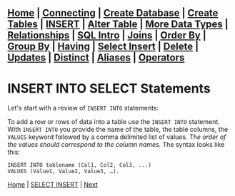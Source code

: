 [Home](/) | [Connecting](/2-connecting/) | [Create Database](/3-create-database/) | [Create Tables](/4-create-table/) | [INSERT](/5-insert/) | [Alter Table](/6-alter-table/) | [More Data Types](/7-more-data-types/) | [Relationships](/8-relationships/) | [SQL Intro](/9-sql-intro/) | [Joins](/10-joins/) | [Order By](/11-order-by/) | [Group By](/12-group-by/) | [Having](/13-having/)  | [Select Insert](/14-selectinsert/) | [Delete](/15-delete/) | [Updates](/16-updates/) | [Distinct](/17-distinct/) | [Aliases](/18-aliases/) | [Operators](/19-operators/)
---

# INSERT INTO SELECT Statements

Let's start with a review of `INSERT INTO` statements:

To add a row or rows of data into a table use the `INSERT INTO` statement.  With `INSERT INTO` you provide the name of the table, the table columns, the `VALUES` keyword followed by a comma delimited list of values.  _The order of the values should correspond to the column names._  The syntax looks like this:

```
INSERT INTO tablename (Col1, Col2, Col3, ...)
VALUES (Value1, Value2, Value3, …).
```

[Home](/)  |  [SELECT INSERT](/14-selectinsert/)  |  [Next](/14-selectinsert/1)
